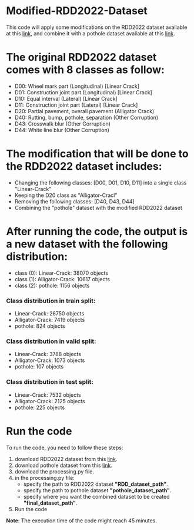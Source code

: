 # Modified-RDD2022-Dataset
This code will apply some modifications on the RDD2022 dataset avaliable at this [link](https://doi.org/10.48550/arXiv.2209.08538), and combine it with a pothole dataset avaliable at this [link](https://doi.org/10.1016/j.dib.2023.109206).





# The original RDD2022 dataset comes with 8 classes as follow:
* D00: Wheel mark part (Longitudinal) [Linear Crack]
* D01: Construction joint part (Longitudinal) [Linear Crack]
* D10: Equal interval (Lateral) [Linear Crack]
* D11: Construction joint part (Lateral) [Linear Crack]
* D20: Partial pavement, overall pavement (Alligator Crack)
* D40: Rutting, bump, pothole, separation (Other Corruption)
* D43: Crosswalk blur (Other Corruption)
* D44: White line blur (Other Corruption)


# The modification that will be done to the RDD2022 dataset includes:
- Changing the following classes: [D00, D01, D10, D11] into a single class "Linear-Crack"
- Keeping the D20 class as "Alligator-Cracl"
- Removing the following classes: [D40, D43, D44]
- Combining the "pothole" dataset with the modified RDD2022 dataset

# After running the code, the output is a new dataset with the following distribution:

- class (0): Linear-Crack: 38070 objects
- class (1): Alligator-Crack: 10617 objects
- class (2): pothole: 1156 objects

### Class distribution in train split:
- Linear-Crack: 26750 objects
- Alligator-Crack: 7419 objects
- pothole: 824 objects

### Class distribution in valid split:
- Linear-Crack: 3788 objects
- Alligator-Crack: 1073 objects
- pothole: 107 objects

### Class distribution in test split:
- Linear-Crack: 7532 objects
- Alligator-Crack: 2125 objects
- pothole: 225 objects

# Run the code
To run the code, you need to follow these steps:
1) download RDD2022 dataset from this [link](https://figshare.com/articles/dataset/RDD2022_-_The_multi-national_Road_Damage_Dataset_released_through_CRDDC_2022/21431547?file=38030910).
2) download pothole dataset from this [link](https://data.mendeley.com/datasets/tp95cdvgm8/1).
3) download the processing.py file.
4) in the processing.py file:
	* specify the path to RDD2022 dataset **"RDD_dataset_path"**.
	* specify the path to pothole dataset **"pothole_dataset_path"**.
	* specify where you want the combined dataset to be created **"final_dataset_path"**.
5) Run the code 

**Note**: The execution time of the code might reach 45 minutes.